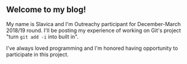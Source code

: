 ## Welcome to my blog!

My name is Slavica and I'm Outreachy participant for December-March 2018/19 round.
I'll be posting my experience of working on Git's project "turn `git add -i` into built in".

I've always loved programming and I'm honored having opportunity to participate in this project.
